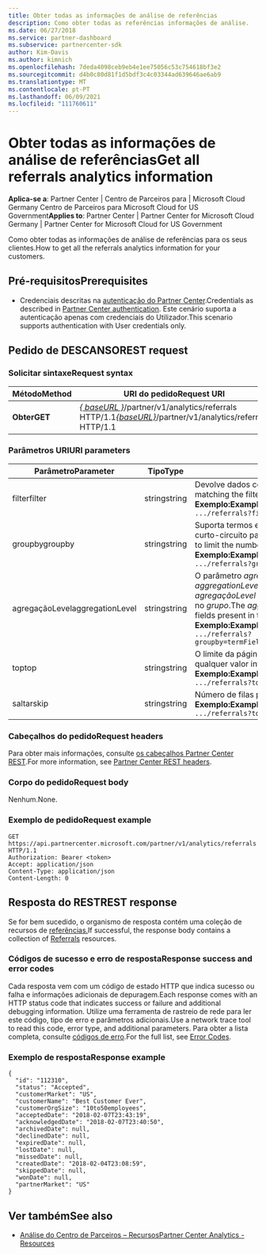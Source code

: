 ```yaml
---
title: Obter todas as informações de análise de referências
description: Como obter todas as referências informações de análise.
ms.date: 06/27/2018
ms.service: partner-dashboard
ms.subservice: partnercenter-sdk
author: Kim-Davis
ms.author: kimnich
ms.openlocfilehash: 7deda4098ceb9eb4e1ee75056c53c754618bf3e2
ms.sourcegitcommit: d4b0c80d81f1d5bdf3c4c03344ad639646ae6ab9
ms.translationtype: MT
ms.contentlocale: pt-PT
ms.lasthandoff: 06/09/2021
ms.locfileid: "111760611"
---
```

# <a name="get-all-referrals-analytics-information"></a><span data-ttu-id="a0f4a-103">Obter todas as informações de análise de referências</span><span class="sxs-lookup"><span data-stu-id="a0f4a-103">Get all referrals analytics information</span></span>

<span data-ttu-id="a0f4a-104">**Aplica-se a**: Partner Center | Centro de Parceiros para | Microsoft Cloud Germany Centro de Parceiros para Microsoft Cloud for US Government</span><span class="sxs-lookup"><span data-stu-id="a0f4a-104">**Applies to**: Partner Center | Partner Center for Microsoft Cloud Germany | Partner Center for Microsoft Cloud for US Government</span></span>

<span data-ttu-id="a0f4a-105">Como obter todas as informações de análise de referências para os seus clientes.</span><span class="sxs-lookup"><span data-stu-id="a0f4a-105">How to get all the referrals analytics information for your customers.</span></span>

## <a name="prerequisites"></a><span data-ttu-id="a0f4a-106">Pré-requisitos</span><span class="sxs-lookup"><span data-stu-id="a0f4a-106">Prerequisites</span></span>

- <span data-ttu-id="a0f4a-107">Credenciais descritas na [autenticação do Partner Center](partner-center-authentication.md).</span><span class="sxs-lookup"><span data-stu-id="a0f4a-107">Credentials as described in [Partner Center authentication](partner-center-authentication.md).</span></span> <span data-ttu-id="a0f4a-108">Este cenário suporta a autenticação apenas com credenciais do Utilizador.</span><span class="sxs-lookup"><span data-stu-id="a0f4a-108">This scenario supports authentication with User credentials only.</span></span>

## <a name="rest-request"></a><span data-ttu-id="a0f4a-109">Pedido de DESCANSO</span><span class="sxs-lookup"><span data-stu-id="a0f4a-109">REST request</span></span>

### <a name="request-syntax"></a><span data-ttu-id="a0f4a-110">Solicitar sintaxe</span><span class="sxs-lookup"><span data-stu-id="a0f4a-110">Request syntax</span></span>

| <span data-ttu-id="a0f4a-111">Método</span><span class="sxs-lookup"><span data-stu-id="a0f4a-111">Method</span></span>  | <span data-ttu-id="a0f4a-112">URI do pedido</span><span class="sxs-lookup"><span data-stu-id="a0f4a-112">Request URI</span></span> |
|---------|-------------|
| <span data-ttu-id="a0f4a-113">**Obter**</span><span class="sxs-lookup"><span data-stu-id="a0f4a-113">**GET**</span></span> | <span data-ttu-id="a0f4a-114">[*\{ baseURL \}*](partner-center-rest-urls.md)/partner/v1/analytics/referrals HTTP/1.1</span><span class="sxs-lookup"><span data-stu-id="a0f4a-114">[*\{baseURL\}*](partner-center-rest-urls.md)/partner/v1/analytics/referrals HTTP/1.1</span></span> |

### <a name="uri-parameters"></a><span data-ttu-id="a0f4a-115">Parâmetros URI</span><span class="sxs-lookup"><span data-stu-id="a0f4a-115">URI parameters</span></span>

| <span data-ttu-id="a0f4a-116">Parâmetro</span><span class="sxs-lookup"><span data-stu-id="a0f4a-116">Parameter</span></span> | <span data-ttu-id="a0f4a-117">Tipo</span><span class="sxs-lookup"><span data-stu-id="a0f4a-117">Type</span></span> | <span data-ttu-id="a0f4a-118">Description</span><span class="sxs-lookup"><span data-stu-id="a0f4a-118">Description</span></span> |
|-----------|------|-------------|
| <span data-ttu-id="a0f4a-119">filter</span><span class="sxs-lookup"><span data-stu-id="a0f4a-119">filter</span></span> | <span data-ttu-id="a0f4a-120">string</span><span class="sxs-lookup"><span data-stu-id="a0f4a-120">string</span></span> | <span data-ttu-id="a0f4a-121">Devolve dados correspondentes à condição do filtro.</span><span class="sxs-lookup"><span data-stu-id="a0f4a-121">Returns data matching the filter condition.</span></span></br> <span data-ttu-id="a0f4a-122">**Exemplo:**</span><span class="sxs-lookup"><span data-stu-id="a0f4a-122">**Example:**</span></span></br>  `.../referrals?filter=field eq 'value'` |
| <span data-ttu-id="a0f4a-123">groupby</span><span class="sxs-lookup"><span data-stu-id="a0f4a-123">groupby</span></span> | <span data-ttu-id="a0f4a-124">string</span><span class="sxs-lookup"><span data-stu-id="a0f4a-124">string</span></span> | <span data-ttu-id="a0f4a-125">Suporta termos e datas.</span><span class="sxs-lookup"><span data-stu-id="a0f4a-125">Supports both terms and dates.</span></span> <span data-ttu-id="a0f4a-126">Lógica de curto-circuito para limitar o número de baldes.</span><span class="sxs-lookup"><span data-stu-id="a0f4a-126">Short circuit logic to limit the number of buckets.</span></span></br> <span data-ttu-id="a0f4a-127">**Exemplo:**</span><span class="sxs-lookup"><span data-stu-id="a0f4a-127">**Example:**</span></span></br>  `.../referrals?groupby=termField1,dateField1,termField2` |
| <span data-ttu-id="a0f4a-128">agregaçãoLevel</span><span class="sxs-lookup"><span data-stu-id="a0f4a-128">aggregationLevel</span></span> | <span data-ttu-id="a0f4a-129">string</span><span class="sxs-lookup"><span data-stu-id="a0f4a-129">string</span></span> | <span data-ttu-id="a0f4a-130">O parâmetro *agregaçãoLevel* requer um *groupby*.</span><span class="sxs-lookup"><span data-stu-id="a0f4a-130">The *aggregationLevel* parameter requires a *groupby*.</span></span> <span data-ttu-id="a0f4a-131">O parâmetro *agregaçãoLevel* aplica-se a todos os campos de data presentes no *grupo*.</span><span class="sxs-lookup"><span data-stu-id="a0f4a-131">The *aggregationLevel* parameter applies to all date fields present in the *groupby*.</span></span></br> <span data-ttu-id="a0f4a-132">**Exemplo:**</span><span class="sxs-lookup"><span data-stu-id="a0f4a-132">**Example:**</span></span></br> `.../referrals?groupby=termField1,dateField1,termField2&aggregationLevel=day` |
| <span data-ttu-id="a0f4a-133">top</span><span class="sxs-lookup"><span data-stu-id="a0f4a-133">top</span></span> | <span data-ttu-id="a0f4a-134">string</span><span class="sxs-lookup"><span data-stu-id="a0f4a-134">string</span></span> | <span data-ttu-id="a0f4a-135">O limite da página é 10.000.</span><span class="sxs-lookup"><span data-stu-id="a0f4a-135">The page limit is 10000.</span></span> <span data-ttu-id="a0f4a-136">Leva qualquer valor inferior a 10.000.</span><span class="sxs-lookup"><span data-stu-id="a0f4a-136">Takes any value less than 10000.</span></span></br> <span data-ttu-id="a0f4a-137">**Exemplo:**</span><span class="sxs-lookup"><span data-stu-id="a0f4a-137">**Example:**</span></span></br> `.../referrals?top=100`</br> |
| <span data-ttu-id="a0f4a-138">saltar</span><span class="sxs-lookup"><span data-stu-id="a0f4a-138">skip</span></span> | <span data-ttu-id="a0f4a-139">string</span><span class="sxs-lookup"><span data-stu-id="a0f4a-139">string</span></span> | <span data-ttu-id="a0f4a-140">Número de filas para saltar.</span><span class="sxs-lookup"><span data-stu-id="a0f4a-140">Number of rows to skip.</span></span></br> <span data-ttu-id="a0f4a-141">**Exemplo:**</span><span class="sxs-lookup"><span data-stu-id="a0f4a-141">**Example:**</span></span></br>  `.../referrals?top=100&skip=100` |

### <a name="request-headers"></a><span data-ttu-id="a0f4a-142">Cabeçalhos do pedido</span><span class="sxs-lookup"><span data-stu-id="a0f4a-142">Request headers</span></span>

<span data-ttu-id="a0f4a-143">Para obter mais informações, consulte [os cabeçalhos Partner Center REST](headers.md).</span><span class="sxs-lookup"><span data-stu-id="a0f4a-143">For more information, see [Partner Center REST headers](headers.md).</span></span>

### <a name="request-body"></a><span data-ttu-id="a0f4a-144">Corpo do pedido</span><span class="sxs-lookup"><span data-stu-id="a0f4a-144">Request body</span></span>

<span data-ttu-id="a0f4a-145">Nenhum.</span><span class="sxs-lookup"><span data-stu-id="a0f4a-145">None.</span></span>

### <a name="request-example"></a><span data-ttu-id="a0f4a-146">Exemplo de pedido</span><span class="sxs-lookup"><span data-stu-id="a0f4a-146">Request example</span></span>

```http
GET https://api.partnercenter.microsoft.com/partner/v1/analytics/referrals HTTP/1.1
Authorization: Bearer <token>
Accept: application/json
Content-Type: application/json
Content-Length: 0
```

## <a name="rest-response"></a><span data-ttu-id="a0f4a-147">Resposta do REST</span><span class="sxs-lookup"><span data-stu-id="a0f4a-147">REST response</span></span>

<span data-ttu-id="a0f4a-148">Se for bem sucedido, o organismo de resposta contém uma coleção de recursos de [referências.](partner-center-analytics-resources.md#referrals-resource)</span><span class="sxs-lookup"><span data-stu-id="a0f4a-148">If successful, the response body contains a collection of [Referrals](partner-center-analytics-resources.md#referrals-resource) resources.</span></span>

### <a name="response-success-and-error-codes"></a><span data-ttu-id="a0f4a-149">Códigos de sucesso e erro de resposta</span><span class="sxs-lookup"><span data-stu-id="a0f4a-149">Response success and error codes</span></span>

<span data-ttu-id="a0f4a-150">Cada resposta vem com um código de estado HTTP que indica sucesso ou falha e informações adicionais de depuragem.</span><span class="sxs-lookup"><span data-stu-id="a0f4a-150">Each response comes with an HTTP status code that indicates success or failure and additional debugging information.</span></span> <span data-ttu-id="a0f4a-151">Utilize uma ferramenta de rastreio de rede para ler este código, tipo de erro e parâmetros adicionais.</span><span class="sxs-lookup"><span data-stu-id="a0f4a-151">Use a network trace tool to read this code, error type, and additional parameters.</span></span> <span data-ttu-id="a0f4a-152">Para obter a lista completa, consulte [códigos de erro](error-codes.md).</span><span class="sxs-lookup"><span data-stu-id="a0f4a-152">For the full list, see [Error Codes](error-codes.md).</span></span>

### <a name="response-example"></a><span data-ttu-id="a0f4a-153">Exemplo de resposta</span><span class="sxs-lookup"><span data-stu-id="a0f4a-153">Response example</span></span>

```http
{
  "id": "112310",
  "status": "Accepted",
  "customerMarket": "US",
  "customerName": "Best Customer Ever",
  "customerOrgSize": "10to50employees",
  "acceptedDate": "2018-02-07T23:43:19",
  "acknowledgedDate": "2018-02-07T23:40:50",
  "archivedDate": null,
  "declinedDate": null,
  "expiredDate": null,
  "lostDate": null,
  "missedDate": null,
  "createdDate": "2018-02-04T23:08:59",
  "skippedDate": null,
  "wonDate": null,
  "partnerMarket": "US"
}
```

## <a name="see-also"></a><span data-ttu-id="a0f4a-154">Ver também</span><span class="sxs-lookup"><span data-stu-id="a0f4a-154">See also</span></span>

- [<span data-ttu-id="a0f4a-155">Análise do Centro de Parceiros – Recursos</span><span class="sxs-lookup"><span data-stu-id="a0f4a-155">Partner Center Analytics - Resources</span></span>](partner-center-analytics-resources.md)
